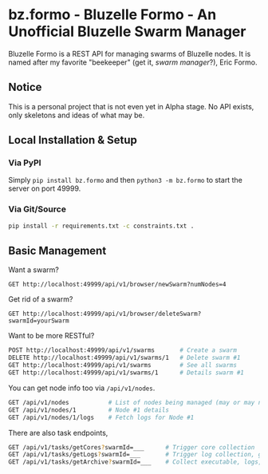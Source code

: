 # bz.formo - Bluzelle Formo - An Unofficial Bluzelle Swarm Manager

Bluzelle Formo is a REST API for managing swarms of Bluzelle nodes. It is
named after my favorite "beekeeper" (get it, _swarm manager_?), Eric Formo.

## Notice

This is a personal project that is not even yet in Alpha stage. No API exists,
only skeletons and ideas of what may be.

## Local Installation & Setup

### Via PyPI

Simply `pip install bz.formo` and then `python3 -m bz.formo` to start the
server on port 49999.

### Via Git/Source

```sh
pip install -r requirements.txt -c constraints.txt .
```

## Basic Management

Want a swarm?

```
GET http://localhost:49999/api/v1/browser/newSwarm?numNodes=4
```

Get rid of a swarm?

```
GET http://localhost:49999/api/v1/browser/deleteSwarm?swarmId=yourSwarm
```


Want to be more RESTful?

```sh
POST http://localhost:49999/api/v1/swarms       # Create a swarm
DELETE http://localhost:49999/api/v1/swarms/1   # Delete swarm #1
GET http://localhost:49999/api/v1/swarms        # See all swarms
GET http://localhost:49999/api/v1/swarms/1      # Details swarm #1
```

You can get node info too via `/api/v1/nodes`.
```sh
GET /api/v1/nodes           # List of nodes being managed (may or may not be running)
GET /api/v1/nodes/1         # Node #1 details
GET /api/v1/nodes/1/logs    # Fetch logs for Node #1
```

There are also task endpoints,
```sh
GET /api/v1/tasks/getCores?swarmId=___      # Trigger core collection
GET /api/v1/tasks/getLogs?swarmId=___       # Trigger log collection, gzip'd
GET /api/v1/tasks/getArchive?swarmId=___    # Collect executable, logs, and binary in one compressed archive
```
